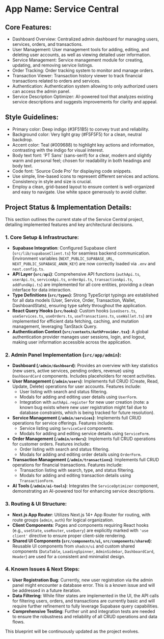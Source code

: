 # **App Name**: Service Central

## Core Features:

- Dashboard Overview: Centralized admin dashboard for managing users, services, orders, and transactions.
- User Management: User management tools for adding, editing, and deleting user accounts, as well as viewing detailed user information.
- Service Management: Service management module for creating, updating, and removing service listings.
- Order Tracking: Order tracking system to monitor and manage orders.
- Transaction Viewer: Transaction history viewer to track financial transactions related to orders and services.
- Authentication: Authentication system allowing to only authorized users can access the admin panel.
- Service Description Optimizer: AI-powered tool that analyzes existing service descriptions and suggests improvements for clarity and appeal.

## Style Guidelines:

- Primary color: Deep indigo (#3F51B5) to convey trust and reliability.
- Background color: Very light gray (#F5F5F5) for a clean, neutral backdrop.
- Accent color: Teal (#009688) to highlight key actions and information, contrasting with the indigo for visual interest.
- Body text font: 'PT Sans' (sans-serif) for a clear, modern and slightly warm and personal feel; chosen for readability in both headings and body text.
- Code font: 'Source Code Pro' for displaying code snippets.
- Use simple, line-based icons to represent different services and actions. Consistency in style and size is crucial.
- Employ a clean, grid-based layout to ensure content is well-organized and easy to navigate. Use white space generously to avoid clutter.

## Project Status & Implementation Details:

This section outlines the current state of the Service Central project, detailing implemented features and key architectural decisions.

### 1. Core Setup & Infrastructure:
- **Supabase Integration**: Configured Supabase client (`src/lib/supabaseClient.ts`) for seamless backend communication. Environment variables (`NEXT_PUBLIC_SUPABASE_URL`, `NEXT_PUBLIC_SUPABASE_ANON_KEY`) are now correctly loaded via `.env` and `next.config.ts`.
- **API Layer (`src/api`)**: Comprehensive API functions (`authApi.ts`, `userApi.ts`, `serviceApi.ts`, `orderApi.ts`, `transactionApi.ts`, `addFundApi.ts`) are implemented for all core entities, providing a clean interface for data interaction.
- **Type Definitions (`src/types`)**: Strong TypeScript typings are established for all data models (User, Service, Order, Transaction, Wallet, DashboardStats), ensuring type safety throughout the application.
- **React Query Hooks (`src/hooks`)**: Custom hooks (`useUsers.ts`, `useServices.ts`, `useOrders.ts`, `useTransactions.ts`, `useWallet.ts`) are implemented for efficient data fetching, caching, and mutation management, leveraging TanStack Query.
- **Authentication Context (`src/contexts/AuthProvider.tsx`)**: A global authentication provider manages user sessions, login, and logout, making user information accessible across the application.

### 2. Admin Panel Implementation (`src/app/admin`):
- **Dashboard (`/admin/dashboard`)**: Provides an overview with key statistics (new users, active services, pending orders, revenue) using `DashboardCard` components. Includes placeholders for recent activities.
- **User Management (`/admin/users`)**: Implements full CRUD (Create, Read, Update, Delete) operations for user accounts. Features include:
  - User listing with search and status filtering.
  - Modals for adding and editing user details using `UserForm`.
  - Integration with `authApi.register` for new user creation (note: a known bug exists where new user registration might fail due to database constraints, which is being tracked for future resolution).
- **Service Management (`/admin/services`)**: Implements full CRUD operations for service offerings. Features include:
  - Service listing using `ServiceCard` components.
  - Modals for adding and editing service details using `ServiceForm`.
- **Order Management (`/admin/orders`)**: Implements full CRUD operations for customer orders. Features include:
  - Order listing with search and status filtering.
  - Modals for adding and editing order details using `OrderForm`.
- **Transaction Management (`/admin/transactions`)**: Implements full CRUD operations for financial transactions. Features include:
  - Transaction listing with search, type, and status filtering.
  - Modals for adding and editing transaction details using `TransactionForm`.
- **AI Tools (`/admin/ai-tools`)**: Integrates the `ServiceOptimizer` component, demonstrating an AI-powered tool for enhancing service descriptions.

### 3. Routing & UI Structure:
- **Next.js App Router**: Utilizes Next.js 14+ App Router for routing, with route groups (`admin`, `auth`) for logical organization.
- **Client Components**: Pages and components requiring React hooks (e.g., `useState`, `useRouter`, `useQuery`) are explicitly marked with `'use client'` directive to ensure proper client-side rendering.
- **Shared UI Components (`src/components/ui`, `src/components/shared`)**: Reusable UI components from `shadcn/ui` and custom shared components (`DataTable`, `LoadingSpinner`, `AdminSidebar`, `DashboardCard`, `Header`) are used for a consistent and minimalist design.

### 4. Known Issues & Next Steps:
- **User Registration Bug**: Currently, new user registration via the admin panel might encounter a database error. This is a known issue and will be addressed in a future iteration.
- **Data Filtering**: While filter states are implemented in the UI, the API calls for filtering users, orders, and transactions are currently basic and will require further refinement to fully leverage Supabase query capabilities.
- **Comprehensive Testing**: Further unit and integration tests are needed to ensure the robustness and reliability of all CRUD operations and data flows.

This blueprint will be continuously updated as the project evolves.